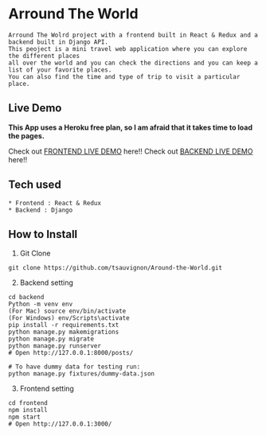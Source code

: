# Arround The World

```
Arround The Wolrd project with a frontend built in React & Redux and a backend built in Django API.
This peoject is a mini travel web application where you can explore the different places 
all over the world and you can check the directions and you can keep a list of your favorite places.
You can also find the time and type of trip to visit a particular place.
```

## Live Demo

**This App uses a Heroku free plan, so I am afraid that it takes time to load the pages.**

Check out [FRONTEND LIVE DEMO](https://around-the-world-frontend-ted.herokuapp.com/) here!!
Check out [BACKEND LIVE DEMO](https://around-the-world-backend-ted.herokuapp.com/) here!!


## Tech used

```
* Frontend : React & Redux
* Backend : Django
```

## How to Install

1. Git Clone

```
git clone https://github.com/tsauvignon/Around-the-World.git
```

2. Backend setting

```
cd backend
Python -m venv env
(For Mac) source env/bin/activate
(For Windows) env/Scripts\activate
pip install -r requirements.txt
python manage.py makemigrations
python manage.py migrate
python manage.py runserver
# Open http://127.0.0.1:8000/posts/

# To have dummy data for testing run:
python manage.py fixtures/dummy-data.json
```

3. Frontend setting

```
cd frontend
npm install
npm start
# Open http://127.0.0.1:3000/
```
